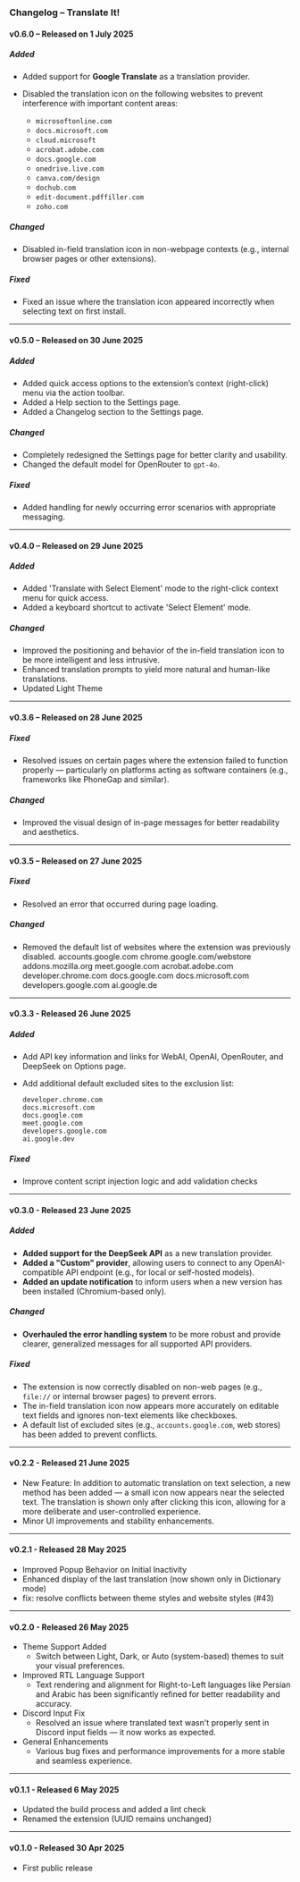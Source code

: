 ### Changelog – Translate It!

#### v0.6.0 – Released on 1 July 2025

##### Added

-   Added support for **Google Translate** as a translation provider.
-   Disabled the translation icon on the following websites to prevent interference with important content areas:

    - `microsoftonline.com`
    - `docs.microsoft.com`
    - `cloud.microsoft`
    - `acrobat.adobe.com`
    - `docs.google.com`
    - `onedrive.live.com`
    - `canva.com/design`
    - `dochub.com`
    - `edit-document.pdffiller.com`
    - `zoho.com`

##### Changed

-   Disabled in-field translation icon in non-webpage contexts (e.g., internal browser pages or other extensions).

##### Fixed

- Fixed an issue where the translation icon appeared incorrectly when selecting text on first install.

---

#### v0.5.0 – Released on 30 June 2025

##### Added

-   Added quick access options to the extension’s context (right-click) menu via the action toolbar.
-   Added a Help section to the Settings page.
-   Added a Changelog section to the Settings page.

##### Changed

-   Completely redesigned the Settings page for better clarity and usability.
-   Changed the default model for OpenRouter to `gpt-4o`.

##### Fixed

-   Added handling for newly occurring error scenarios with appropriate messaging.

---

#### v0.4.0 – Released on 29 June 2025

##### Added

- Added 'Translate with Select Element' mode to the right-click context menu for quick access.
- Added a keyboard shortcut to activate 'Select Element' mode.

##### Changed

-   Improved the positioning and behavior of the in-field translation icon to be more intelligent and less intrusive.
-   Enhanced translation prompts to yield more natural and human-like translations.
-   Updated Light Theme
  
---

#### v0.3.6 – Released on 28 June 2025

##### Fixed
-   Resolved issues on certain pages where the extension failed to function properly — particularly on platforms acting as software containers (e.g., frameworks like PhoneGap and similar).

##### Changed
-   Improved the visual design of in-page messages for better readability and aesthetics.

---

#### v0.3.5 – Released on 27 June 2025

##### Fixed
-   Resolved an error that occurred during page loading.

##### Changed
-   Removed the default list of websites where the extension was previously disabled.
        accounts.google.com
        chrome.google.com/webstore
        addons.mozilla.org
        meet.google.com
        acrobat.adobe.com
        developer.chrome.com
        docs.google.com
        docs.microsoft.com
        developers.google.com
        ai.google.de

---

#### v0.3.3 - Released 26 June 2025

##### Added
-   Add API key information and links for WebAI, OpenAI, OpenRouter, and DeepSeek on Options page.
-   Add additional default excluded sites to the exclusion list:

        developer.chrome.com
        docs.microsoft.com
        docs.google.com
        meet.google.com
        developers.google.com
        ai.google.dev

##### Fixed
-   Improve content script injection logic and add validation checks

---

#### v0.3.0 - Released 23 June 2025

##### Added

-   **Added support for the DeepSeek API** as a new translation provider.
-   **Added a "Custom" provider**, allowing users to connect to any OpenAI-compatible API endpoint (e.g., for local or self-hosted models).
-   **Added an update notification** to inform users when a new version has been installed (Chromium-based only).

##### Changed

-   **Overhauled the error handling system** to be more robust and provide clearer, generalized messages for all supported API providers.

##### Fixed

-   The extension is now correctly disabled on non-web pages (e.g., `file://` or internal browser pages) to prevent errors.
-   The in-field translation icon now appears more accurately on editable text fields and ignores non-text elements like checkboxes.
-   A default list of excluded sites (e.g., `accounts.google.com`, web stores) has been added to prevent conflicts.

---

#### v0.2.2 - Released 21 June 2025

-   New Feature: In addition to automatic translation on text selection, a new method has been added — a small icon now appears near the selected text. The translation is shown only after clicking this icon, allowing for a more deliberate and user-controlled experience.
-   Minor UI improvements and stability enhancements.

---

#### v0.2.1 - Released 28 May 2025

-   Improved Popup Behavior on Initial Inactivity
-   Enhanced display of the last translation (now shown only in Dictionary mode)
-   fix: resolve conflicts between theme styles and website styles (#43)

---

#### v0.2.0 - Released 26 May 2025

-   Theme Support Added
    -   Switch between Light, Dark, or Auto (system-based) themes to suit your visual preferences.
-   Improved RTL Language Support
    -   Text rendering and alignment for Right-to-Left languages like Persian and Arabic has been significantly refined for better readability and accuracy.
-   Discord Input Fix
    -   Resolved an issue where translated text wasn't properly sent in Discord input fields — it now works as expected.
-   General Enhancements
    -   Various bug fixes and performance improvements for a more stable and seamless experience.

---

#### v0.1.1 - Released 6 May 2025

-   Updated the build process and added a lint check
-   Renamed the extension (UUID remains unchanged)

---

#### v0.1.0 - Released 30 Apr 2025

-   First public release